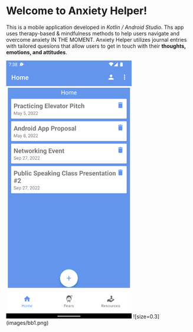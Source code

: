 # Welcome to Anxiety Helper!

This is a mobile application developed in *Kotlin / Android Studio*. Ths app uses therapy-based & mindfulness methods to help users navigate and overcome anxiety IN THE MOMENT. Anxiety Helper utilizes journal entries with tailored quesions that allow users to get in touch with their **thoughts, emotions, and attitudes**.

<img src="images/bb1.png" height="700">
![size=0.3](images/bb1.png)
